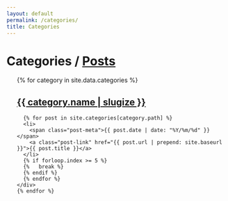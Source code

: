 ```yaml
---
layout: default
permalink: /categories/
title: Categories
---
```

<div class="home">
  <h1 class="page-heading">Categories / <a href="..">Posts</a></h1>
  <ul class="post-list">
    {% for category in site.data.categories %}
    <div class="archive-group">
      <h2>
        <a href="{{ site.baseurl }}/categories/{{ category.path }}" class="category-head">{{ category.name | slugize }}</a>
      </h2>

      {% for post in site.categories[category.path] %}
      <li>
        <span class="post-meta">{{ post.date | date: "%Y/%m/%d" }}</span>
        <a class="post-link" href="{{ post.url | prepend: site.baseurl }}">{{ post.title }}</a>
      </li>
      {% if forloop.index >= 5 %}
      {%   break %}
      {% endif %}
      {% endfor %}
    </div>
    {% endfor %}
  </ul>
</div>
